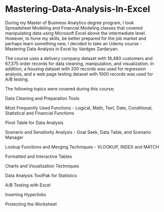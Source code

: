# Mastering-Data-Analysis-In-Excel
During my Master of Business Analytics degree program, I took Spreadsheet Modeling and Financial Modeling classes that covered manipulating data using Microsoft Excel above the intermediate level. However, to hone my skills, be better prepared for the job market and perhaps learn something new, I decided to take an Udemy course - Mastering Data Analysis in Excel by Vardges Zardaryan.

The course uses a delivery company dataset with 18,480 customers and 67,375 order records for data cleaning, manipulation, and visualization. In addition, a housing dataset with 200 records was used for regression analysis, and a web page testing dataset with 1000 records was used for A/B testing.

The following topics were covered during this course;

Data Cleaning and Preparation Tools

Most Frequently Used Functions - Logical, Math, Text, Date, Conditional, Statistical and Financial Functions

Pivot Table for Data Analysis

Scenario and Sensitivity Analysis - Goal Seek, Data Table, and Scenario Manager

Lookup Functions and Merging Techniques - VLOOKUP, INDEX and MATCH

Formatted and Interactive Tables

Charts and Visualization Techniques

Data Analysis ToolPak for Statistics

A/B Testing with Excel

Inserting Hyperlinks

Protecting the Worksheet
